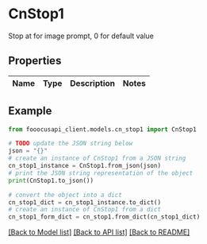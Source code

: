 # CnStop1

Stop at for image prompt, 0 for default value

## Properties

Name | Type | Description | Notes
------------ | ------------- | ------------- | -------------

## Example

```python
from fooocusapi_client.models.cn_stop1 import CnStop1

# TODO update the JSON string below
json = "{}"
# create an instance of CnStop1 from a JSON string
cn_stop1_instance = CnStop1.from_json(json)
# print the JSON string representation of the object
print(CnStop1.to_json())

# convert the object into a dict
cn_stop1_dict = cn_stop1_instance.to_dict()
# create an instance of CnStop1 from a dict
cn_stop1_form_dict = cn_stop1.from_dict(cn_stop1_dict)
```
[[Back to Model list]](../README.md#documentation-for-models) [[Back to API list]](../README.md#documentation-for-api-endpoints) [[Back to README]](../README.md)


